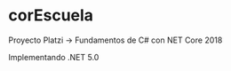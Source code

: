 <h1>corEscuela</h2>

<p>Proyecto Platzi -> Fundamentos de C# con NET Core 2018</p>
<p>Implementando .NET 5.0</p>
